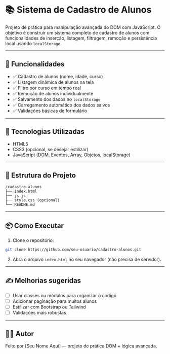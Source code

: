 
# 📚 Sistema de Cadastro de Alunos

Projeto de prática para manipulação avançada do DOM com JavaScript. O objetivo é construir um sistema completo de cadastro de alunos com funcionalidades de inserção, listagem, filtragem, remoção e persistência local usando `localStorage`.

---

## 🚀 Funcionalidades

- ✅ Cadastro de alunos (nome, idade, curso)
- ✅ Listagem dinâmica de alunos na tela
- ✅ Filtro por curso em tempo real
- ✅ Remoção de alunos individualmente
- ✅ Salvamento dos dados no `localStorage`
- ✅ Carregamento automático dos dados salvos
- ✅ Validações básicas de formulário

---

## 🧱 Tecnologias Utilizadas

- HTML5
- CSS3 (opcional, se desejar estilizar)
- JavaScript (DOM, Eventos, Array, Objetos, localStorage)

---

## 📁 Estrutura do Projeto

```
/cadastro-alunos
├── index.html
├── js.js
├── style.css (opcional)
└── README.md
```

---

## 📦 Como Executar

1. Clone o repositório:
```bash
git clone https://github.com/seu-usuario/cadastro-alunos.git
```

2. Abra o arquivo `index.html` no seu navegador (não precisa de servidor).

---

## ✍️ Melhorias sugeridas

- [ ] Usar classes ou módulos para organizar o código
- [ ] Adicionar paginação para muitos alunos
- [ ] Estilizar com Bootstrap ou Tailwind
- [ ] Validações mais robustas

---

## 👨‍💻 Autor

Feito por [Seu Nome Aqui] — projeto de prática DOM + lógica avançada.

